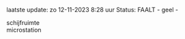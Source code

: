 laatste update: 
zo 12-11-2023  8:28   uur 
Status: FAALT - geel - 
<div class="service Y">schijfruimte</div><div class="service Y">microstation</div>
